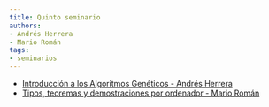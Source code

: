 ```yaml
---
title: Quinto seminario
authors:
- Andrés Herrera
- Mario Román
tags:
- seminarios
---
```


  * [Introducción a los Algoritmos Genéticos - Andrés Herrera](https://github.com/libreim/AlgoritmosGeneticos)
  * [Tipos, teoremas y demostraciones por ordenador - Mario Román](https://github.com/libreim/curryHoward/tree/master/src)
